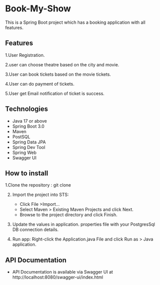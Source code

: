 # Book-My-Show
This is a Spring Boot project which has a booking application with all features. 

## Features
1.User Registration.

2.user can choose theatre based on the city and movie.

3.User can book tickets based on the movie tickets.

4.User can do payment of tickets.

5.User get Email notification of ticket is success.

## Technologies

- Java 17 or above
- Spring Boot 3.0
- Maven
- PostSQL
- Spring Data JPA
- Spring Dev Tool
- Spring Web
- Swagger UI

## How to install

1.Clone the repository : git clone 

2. Import the project into STS:
   + Click File >Import...
   + Select Maven > Existing Maven Projects and click Next.
   +  Browse to the project directory and click Finish.
     
3. Update the values in application. properties file with your PostgresSql DB connection details.
   
4. Run app: Right-click the Application.java File and click Run as > Java application.

## API Documentation

- API Documentation is available via Swagger UI at http://localhost:8080/swagger-ui/index.html

